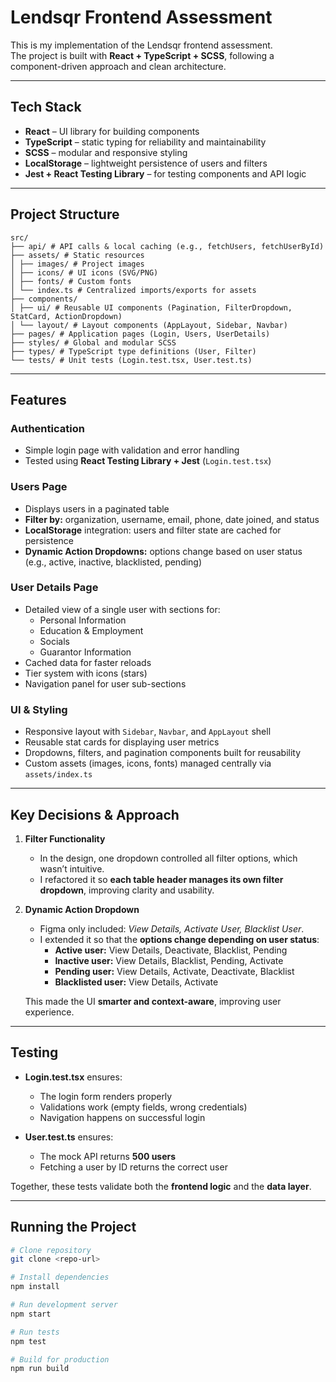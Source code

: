 # Lendsqr Frontend Assessment

This is my implementation of the Lendsqr frontend assessment.  
The project is built with **React + TypeScript + SCSS**, following a component-driven approach and clean architecture.

---

## Tech Stack
- **React** – UI library for building components  
- **TypeScript** – static typing for reliability and maintainability  
- **SCSS** – modular and responsive styling  
- **LocalStorage** – lightweight persistence of users and filters  
- **Jest + React Testing Library** – for testing components and API logic  

---

## Project Structure

```
src/
├── api/ # API calls & local caching (e.g., fetchUsers, fetchUserById)
├── assets/ # Static resources
│ ├── images/ # Project images
│ ├── icons/ # UI icons (SVG/PNG)
│ ├── fonts/ # Custom fonts
│ └── index.ts # Centralized imports/exports for assets
├── components/
│ ├── ui/ # Reusable UI components (Pagination, FilterDropdown, StatCard, ActionDropdown)
│ └── layout/ # Layout components (AppLayout, Sidebar, Navbar)
├── pages/ # Application pages (Login, Users, UserDetails)
├── styles/ # Global and modular SCSS
├── types/ # TypeScript type definitions (User, Filter)
└── tests/ # Unit tests (Login.test.tsx, User.test.ts)
```
---

## Features

### Authentication
- Simple login page with validation and error handling  
- Tested using **React Testing Library + Jest** (`Login.test.tsx`)  

### Users Page
- Displays users in a paginated table  
- **Filter by:** organization, username, email, phone, date joined, and status  
- **LocalStorage** integration: users and filter state are cached for persistence  
- **Dynamic Action Dropdowns:** options change based on user status (e.g., active, inactive, blacklisted, pending)  

### User Details Page
- Detailed view of a single user with sections for:  
  - Personal Information  
  - Education & Employment  
  - Socials  
  - Guarantor Information  
- Cached data for faster reloads  
- Tier system with icons (stars)  
- Navigation panel for user sub-sections  

### UI & Styling
- Responsive layout with `Sidebar`, `Navbar`, and `AppLayout` shell  
- Reusable stat cards for displaying user metrics  
- Dropdowns, filters, and pagination components built for reusability  
- Custom assets (images, icons, fonts) managed centrally via `assets/index.ts`  

---

## Key Decisions & Approach

1. **Filter Functionality**  
   - In the design, one dropdown controlled all filter options, which wasn’t intuitive.  
   - I refactored it so **each table header manages its own filter dropdown**, improving clarity and usability.  

2. **Dynamic Action Dropdown**  
   - Figma only included: *View Details, Activate User, Blacklist User*.  
   - I extended it so that the **options change depending on user status**:  
     - **Active user:** View Details, Deactivate, Blacklist, Pending  
     - **Inactive user:** View Details, Blacklist, Pending, Activate  
     - **Pending user:** View Details, Activate, Deactivate, Blacklist  
     - **Blacklisted user:** View Details, Activate  

    This made the UI **smarter and context-aware**, improving user experience.  

---

## Testing
- **Login.test.tsx** ensures:  
  - The login form renders properly  
  - Validations work (empty fields, wrong credentials)  
  - Navigation happens on successful login  

- **User.test.ts** ensures:  
  - The mock API returns **500 users**  
  - Fetching a user by ID returns the correct user  

Together, these tests validate both the **frontend logic** and the **data layer**.  

---

## Running the Project

```bash
# Clone repository
git clone <repo-url>

# Install dependencies
npm install

# Run development server
npm start

# Run tests
npm test

# Build for production
npm run build